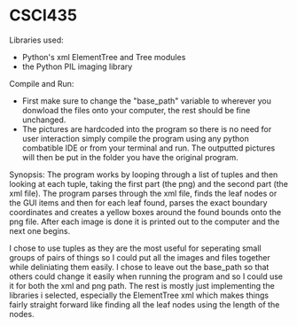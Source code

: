 # CSCI435

Libraries used:
- Python's xml ElementTree and Tree modules
- the Python PIL imaging library

Compile and Run:
- First make sure to change the "base_path" variable to wherever you donwload the files onto your computer, the rest should be fine unchanged.
- The pictures are hardcoded into the program so there is no need for user interaction simply compile the program using any python combatible IDE or from your terminal and run. The outputted pictures will then be put in the folder you have the original program.

Synopsis:
The program works by looping through a list of tuples and then looking at each tuple, taking the first part (the png) and the second part (the xml file). The program parses through the xml file, finds the leaf nodes or the GUI items and then for each leaf found, parses the exact boundary coordinates and creates a yellow boxes around the found bounds onto the png file. After each image is done it is printed out to the computer and the next one begins. 

I chose to use tuples as they are the most useful for seperating small groups of pairs of things so I could put all the images and files together while deliniating them easily. I chose to leave out the base_path so that others could change it easily when running the program and so I could use it for both the xml and png path. The rest is mostly just implementing the libraries i selected, especially the ElementTree xml which makes things fairly straight forward like finding all the leaf nodes using the length of the nodes. 
